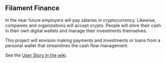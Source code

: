 ## Filament Finance

In the near future employers will pay salaries in cryptocurrency. Likewise, companies and organizations will accept crypto. People will store their cash in their own digital wallets and manage their investments themselves.

This project will envision making payments and investments or loans from a personal wallet that streamlines the cash flow management.

See the [User Story in the wiki](https://github.com/kitblake/HackFS2021/wiki).

